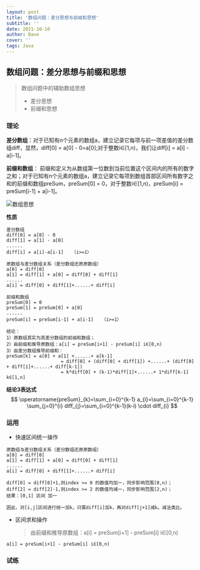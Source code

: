 ```yaml
---
layout: post
title: '数组问题：差分思想与前缀和思想'
subtitle: ''
date: 2021-10-10
author: Dave
cover: ''
tags: Java
---
```




## 数组问题：差分思想与前缀和思想

> 数组问题中的辅助数组思想
>
> - 差分思想
> - 前缀和思想

### 理论

**差分数组**：对于已知有n个元素的数组a，建立记录它每项与前一项差值的差分数组diff，显然，diff[0] = a[0] - 0=a[0];对于整数i∈[1,n)，我们让diff[i] = a[i] - a[i-1]。

**前缀和数组**： 前缀和定义为从数组第一位数到当前位置这个区间内的所有的数字之和；对于已知有n个元素的数组a，建立记录它每项到数组首部区间所有数字之和的前缀和数组preSum，preSum[0] = 0，对于整数i∈[1,n)，preSum[i] = preSum[i-1] + a[i-1]。

![数组思想](/Users/zhouyun/Documents/picc0lo.top/数组思想.png)

**性质**

```
差分数组 
diff[0] = a[0] - 0
diff[1] = a[1] - a[0]
......
diff[i] = a[i]-a[i-1]   （i>=1）

原数组与差分数组关系（差分数组还原原数组） 
a[0] = diff[0]
a[1] = diff[1] + a[0] = diff[0] + diff[1]
......
a[i] = diff[0] + diff[1]+......+ diff[i]

前缀和数组
preSum[0] = 0
preSum[1] = preSum[0] + a[0]
......
preSum[i] = preSum[i-1] + a[i-1]   （i>=1）

结论：
1）原数组其实为其差分数组的前缀和数组；
2）由前缀和推导原数组：a[i] = preSum[i+1] - preSum[i] i∈[0,n)
3）由差分数组推导前缀和：
preSum[k] = a[0] + a[1] +......+ a[k-1]
					= diff[0] + (diff[0] + diff[1]) +......+ (diff[0] + diff[1]+......+ diff[k-1])
					= k*diff[0] + (k-1)*diff[1]+......+ 1*diff[k-1] k∈[1,n]
```

**结论3表达式**
$$
\operatorname{preSum}_{k}=\sum_{i=0}^{k-1} a_{i}=\sum_{i=0}^{k-1} \sum_{j=0}^{i} diff_{j}=\sum_{i=0}^{k-1}(k-i) \cdot diff_{i}
$$


### 运用

- 快速区间统一操作

```
原数组与差分数组关系（差分数组还原原数组） 
a[0] = diff[0]
a[1] = diff[1] + a[0] = diff[0] + diff[1]
......
a[i] = diff[0] + diff[1]+......+ diff[i]

diff[0] = diff[0]+1,则index >= 0 的数值均加一，同步影响范围[0,n)；
diff[2] = diff[2]-1,则index >= 2 的数值均减一，同步影响范围[2,n)；
结果：[0,1] 区间 加一

因此，对[i,j]区间进行统一加k，只需diff[i]加k，再对diff[j+1]减k。减法类比。
```

- 区间求和操作

  > 由前缀和推导原数组：a[i] = preSum[i+1] - preSum[i] i∈[0,n)

```
a[i] = preSum[i+1] - preSum[i] i∈[0,n)
```



### 试练



